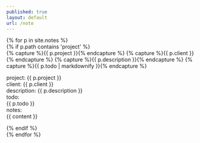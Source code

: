 ```yaml
---
published: true
layout: default
url: /note
---
```

{% for p in site.notes %}   
{% if p.path contains 'project' %}  
  {% capture %}{{ p.project }}{% endcapture %}
  {% capture %}{{ p.client }}{% endcapture %}
  {% capture %}{{ p.description }}{% endcapture %}
  {% capture %}{{ p.todo | markdownify }}{% endcapture %}

  project: {{ p.project }}  
  client: {{ p.client }}  
  description: {{ p.description }}  
  todo:  
  {{ p.todo }}  
  notes:    
  {{ content }}  

{% endif %}  
{% endfor %}
